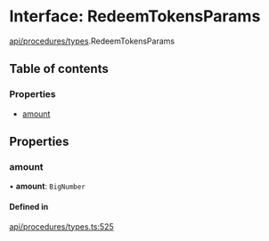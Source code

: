 # Interface: RedeemTokensParams

[api/procedures/types](../wiki/api.procedures.types).RedeemTokensParams

## Table of contents

### Properties

- [amount](../wiki/api.procedures.types.RedeemTokensParams#amount)

## Properties

### amount

• **amount**: `BigNumber`

#### Defined in

[api/procedures/types.ts:525](https://github.com/PolymeshAssociation/polymesh-sdk/blob/e978aefd/src/api/procedures/types.ts#L525)
